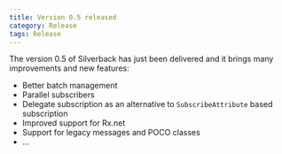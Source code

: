 ```yaml
---
title: Version 0.5 released
category: Release
tags: Release
---
```


The version 0.5 of Silverback has just been delivered and it brings many improvements and new features:
* Better batch management
* Parallel subscribers
* Delegate subscription as an alternative to `SubscribeAttribute` based subscription
* Improved support for Rx.net
* Support for legacy messages and POCO classes
* ...